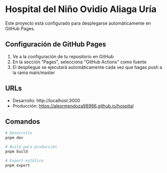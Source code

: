 # Hospital del Niño Ovidio Aliaga Uría

Este proyecto está configurado para desplegarse automáticamente en GitHub Pages.

## Configuración de GitHub Pages

1. Ve a la configuración de tu repositorio en GitHub
2. En la sección "Pages", selecciona "GitHub Actions" como fuente
3. El despliegue se ejecutará automáticamente cada vez que hagas push a la rama main/master

## URLs
- Desarrollo: http://localhost:3000
- Producción: https://alexrmendoza98966.github.io/hospital

## Comandos

```bash
# Desarrollo
pnpm dev

# Build para producción
pnpm build

# Export estático
pnpm export
```
